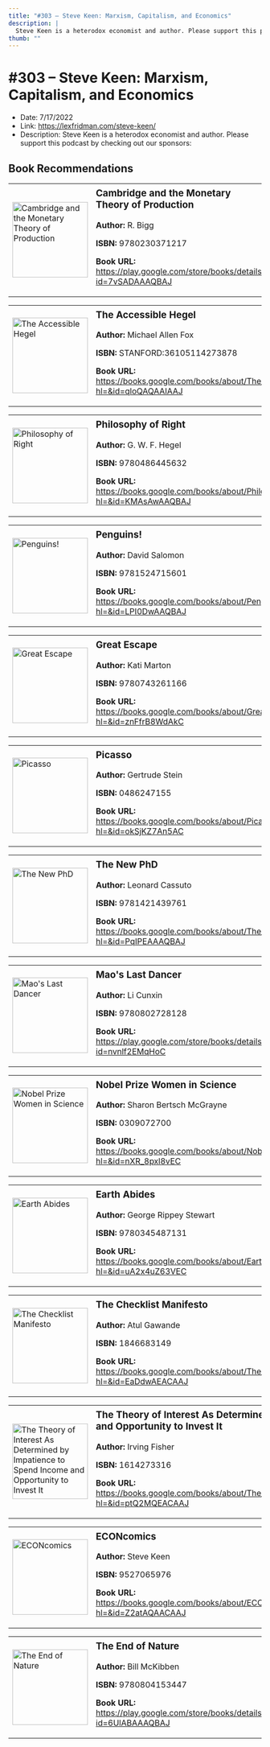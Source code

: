 ```yaml
---
title: "#303 – Steve Keen: Marxism, Capitalism, and Economics"
description: |
  Steve Keen is a heterodox economist and author. Please support this podcast by checking out our sponsors:"
thumb: ""
---
```


# #303 – Steve Keen: Marxism, Capitalism, and Economics

  - Date: 7/17/2022
  - Link: https://lexfridman.com/steve-keen/
  - Description: Steve Keen is a heterodox economist and author. Please support this podcast by checking out our sponsors:

## Book Recommendations

<table style="border: none;"><tr style="border: none;"><td style="border: none;"><img src="http://books.google.com/books/content?id=7vSADAAAQBAJ&printsec=frontcover&img=1&zoom=1&edge=curl&source=gbs_api" alt="Cambridge and the Monetary Theory of Production" width="150" style="vertical-align: top;"></td><td style="border: none; vertical-align: top;"><h3 style='margin-top: 5'>Cambridge and the Monetary Theory of Production</h3><p><strong>Author:</strong> R. Bigg</p><p><strong>ISBN:</strong> 9780230371217</p><p><strong>Book URL:</strong> <a href="https://play.google.com/store/books/details?id=7vSADAAAQBAJ">https://play.google.com/store/books/details?id=7vSADAAAQBAJ</a></p></td></tr></table>
<table style="border: none;"><tr style="border: none;"><td style="border: none;"><img src="http://books.google.com/books/content?id=qloQAQAAIAAJ&printsec=frontcover&img=1&zoom=1&source=gbs_api" alt="The Accessible Hegel" width="150" style="vertical-align: top;"></td><td style="border: none; vertical-align: top;"><h3 style='margin-top: 5'>The Accessible Hegel</h3><p><strong>Author:</strong> Michael Allen Fox</p><p><strong>ISBN:</strong> STANFORD:36105114273878</p><p><strong>Book URL:</strong> <a href="https://books.google.com/books/about/The_Accessible_Hegel.html?hl=&id=qloQAQAAIAAJ">https://books.google.com/books/about/The_Accessible_Hegel.html?hl=&id=qloQAQAAIAAJ</a></p></td></tr></table>
<table style="border: none;"><tr style="border: none;"><td style="border: none;"><img src="http://books.google.com/books/content?id=KMAsAwAAQBAJ&printsec=frontcover&img=1&zoom=1&edge=curl&source=gbs_api" alt="Philosophy of Right" width="150" style="vertical-align: top;"></td><td style="border: none; vertical-align: top;"><h3 style='margin-top: 5'>Philosophy of Right</h3><p><strong>Author:</strong> G. W. F. Hegel</p><p><strong>ISBN:</strong> 9780486445632</p><p><strong>Book URL:</strong> <a href="https://books.google.com/books/about/Philosophy_of_Right.html?hl=&id=KMAsAwAAQBAJ">https://books.google.com/books/about/Philosophy_of_Right.html?hl=&id=KMAsAwAAQBAJ</a></p></td></tr></table>
<table style="border: none;"><tr style="border: none;"><td style="border: none;"><img src="http://books.google.com/books/content?id=LPI0DwAAQBAJ&printsec=frontcover&img=1&zoom=1&edge=curl&source=gbs_api" alt="Penguins!" width="150" style="vertical-align: top;"></td><td style="border: none; vertical-align: top;"><h3 style='margin-top: 5'>Penguins!</h3><p><strong>Author:</strong> David Salomon</p><p><strong>ISBN:</strong> 9781524715601</p><p><strong>Book URL:</strong> <a href="https://books.google.com/books/about/Penguins.html?hl=&id=LPI0DwAAQBAJ">https://books.google.com/books/about/Penguins.html?hl=&id=LPI0DwAAQBAJ</a></p></td></tr></table>
<table style="border: none;"><tr style="border: none;"><td style="border: none;"><img src="http://books.google.com/books/content?id=znFfrB8WdAkC&printsec=frontcover&img=1&zoom=1&edge=curl&source=gbs_api" alt="Great Escape" width="150" style="vertical-align: top;"></td><td style="border: none; vertical-align: top;"><h3 style='margin-top: 5'>Great Escape</h3><p><strong>Author:</strong> Kati Marton</p><p><strong>ISBN:</strong> 9780743261166</p><p><strong>Book URL:</strong> <a href="https://books.google.com/books/about/Great_Escape.html?hl=&id=znFfrB8WdAkC">https://books.google.com/books/about/Great_Escape.html?hl=&id=znFfrB8WdAkC</a></p></td></tr></table>
<table style="border: none;"><tr style="border: none;"><td style="border: none;"><img src="http://books.google.com/books/content?id=okSjKZ7An5AC&printsec=frontcover&img=1&zoom=1&edge=curl&source=gbs_api" alt="Picasso" width="150" style="vertical-align: top;"></td><td style="border: none; vertical-align: top;"><h3 style='margin-top: 5'>Picasso</h3><p><strong>Author:</strong> Gertrude Stein</p><p><strong>ISBN:</strong> 0486247155</p><p><strong>Book URL:</strong> <a href="https://books.google.com/books/about/Picasso.html?hl=&id=okSjKZ7An5AC">https://books.google.com/books/about/Picasso.html?hl=&id=okSjKZ7An5AC</a></p></td></tr></table>
<table style="border: none;"><tr style="border: none;"><td style="border: none;"><img src="http://books.google.com/books/content?id=PqIPEAAAQBAJ&printsec=frontcover&img=1&zoom=1&edge=curl&source=gbs_api" alt="The New PhD" width="150" style="vertical-align: top;"></td><td style="border: none; vertical-align: top;"><h3 style='margin-top: 5'>The New PhD</h3><p><strong>Author:</strong> Leonard Cassuto</p><p><strong>ISBN:</strong> 9781421439761</p><p><strong>Book URL:</strong> <a href="https://books.google.com/books/about/The_New_PhD.html?hl=&id=PqIPEAAAQBAJ">https://books.google.com/books/about/The_New_PhD.html?hl=&id=PqIPEAAAQBAJ</a></p></td></tr></table>
<table style="border: none;"><tr style="border: none;"><td style="border: none;"><img src="http://books.google.com/books/content?id=nvnlf2EMqHoC&printsec=frontcover&img=1&zoom=1&edge=curl&source=gbs_api" alt="Mao's Last Dancer" width="150" style="vertical-align: top;"></td><td style="border: none; vertical-align: top;"><h3 style='margin-top: 5'>Mao's Last Dancer</h3><p><strong>Author:</strong> Li Cunxin</p><p><strong>ISBN:</strong> 9780802728128</p><p><strong>Book URL:</strong> <a href="https://play.google.com/store/books/details?id=nvnlf2EMqHoC">https://play.google.com/store/books/details?id=nvnlf2EMqHoC</a></p></td></tr></table>
<table style="border: none;"><tr style="border: none;"><td style="border: none;"><img src="http://books.google.com/books/content?id=nXR_8pxl8vEC&printsec=frontcover&img=1&zoom=1&source=gbs_api" alt="Nobel Prize Women in Science" width="150" style="vertical-align: top;"></td><td style="border: none; vertical-align: top;"><h3 style='margin-top: 5'>Nobel Prize Women in Science</h3><p><strong>Author:</strong> Sharon Bertsch McGrayne</p><p><strong>ISBN:</strong> 0309072700</p><p><strong>Book URL:</strong> <a href="https://books.google.com/books/about/Nobel_Prize_Women_in_Science.html?hl=&id=nXR_8pxl8vEC">https://books.google.com/books/about/Nobel_Prize_Women_in_Science.html?hl=&id=nXR_8pxl8vEC</a></p></td></tr></table>
<table style="border: none;"><tr style="border: none;"><td style="border: none;"><img src="http://books.google.com/books/content?id=uA2x4uZ63VEC&printsec=frontcover&img=1&zoom=1&edge=curl&source=gbs_api" alt="Earth Abides" width="150" style="vertical-align: top;"></td><td style="border: none; vertical-align: top;"><h3 style='margin-top: 5'>Earth Abides</h3><p><strong>Author:</strong> George Rippey Stewart</p><p><strong>ISBN:</strong> 9780345487131</p><p><strong>Book URL:</strong> <a href="https://books.google.com/books/about/Earth_Abides.html?hl=&id=uA2x4uZ63VEC">https://books.google.com/books/about/Earth_Abides.html?hl=&id=uA2x4uZ63VEC</a></p></td></tr></table>
<table style="border: none;"><tr style="border: none;"><td style="border: none;"><img src="http://books.google.com/books/content?id=EaDdwAEACAAJ&printsec=frontcover&img=1&zoom=1&source=gbs_api" alt="The Checklist Manifesto" width="150" style="vertical-align: top;"></td><td style="border: none; vertical-align: top;"><h3 style='margin-top: 5'>The Checklist Manifesto</h3><p><strong>Author:</strong> Atul Gawande</p><p><strong>ISBN:</strong> 1846683149</p><p><strong>Book URL:</strong> <a href="https://books.google.com/books/about/The_Checklist_Manifesto.html?hl=&id=EaDdwAEACAAJ">https://books.google.com/books/about/The_Checklist_Manifesto.html?hl=&id=EaDdwAEACAAJ</a></p></td></tr></table>
<table style="border: none;"><tr style="border: none;"><td style="border: none;"><img src="http://books.google.com/books/content?id=ptQ2MQEACAAJ&printsec=frontcover&img=1&zoom=1&source=gbs_api" alt="The Theory of Interest As Determined by Impatience to Spend Income and Opportunity to Invest It" width="150" style="vertical-align: top;"></td><td style="border: none; vertical-align: top;"><h3 style='margin-top: 5'>The Theory of Interest As Determined by Impatience to Spend Income and Opportunity to Invest It</h3><p><strong>Author:</strong> Irving Fisher</p><p><strong>ISBN:</strong> 1614273316</p><p><strong>Book URL:</strong> <a href="https://books.google.com/books/about/The_Theory_of_Interest_As_Determined_by.html?hl=&id=ptQ2MQEACAAJ">https://books.google.com/books/about/The_Theory_of_Interest_As_Determined_by.html?hl=&id=ptQ2MQEACAAJ</a></p></td></tr></table>
<table style="border: none;"><tr style="border: none;"><td style="border: none;"><img src="http://books.google.com/books/content?id=Z2atAQAACAAJ&printsec=frontcover&img=1&zoom=1&source=gbs_api" alt="ECONcomics" width="150" style="vertical-align: top;"></td><td style="border: none; vertical-align: top;"><h3 style='margin-top: 5'>ECONcomics</h3><p><strong>Author:</strong> Steve Keen</p><p><strong>ISBN:</strong> 9527065976</p><p><strong>Book URL:</strong> <a href="https://books.google.com/books/about/ECONcomics.html?hl=&id=Z2atAQAACAAJ">https://books.google.com/books/about/ECONcomics.html?hl=&id=Z2atAQAACAAJ</a></p></td></tr></table>
<table style="border: none;"><tr style="border: none;"><td style="border: none;"><img src="http://books.google.com/books/content?id=6UlABAAAQBAJ&printsec=frontcover&img=1&zoom=1&edge=curl&source=gbs_api" alt="The End of Nature" width="150" style="vertical-align: top;"></td><td style="border: none; vertical-align: top;"><h3 style='margin-top: 5'>The End of Nature</h3><p><strong>Author:</strong> Bill McKibben</p><p><strong>ISBN:</strong> 9780804153447</p><p><strong>Book URL:</strong> <a href="https://play.google.com/store/books/details?id=6UlABAAAQBAJ">https://play.google.com/store/books/details?id=6UlABAAAQBAJ</a></p></td></tr></table>
